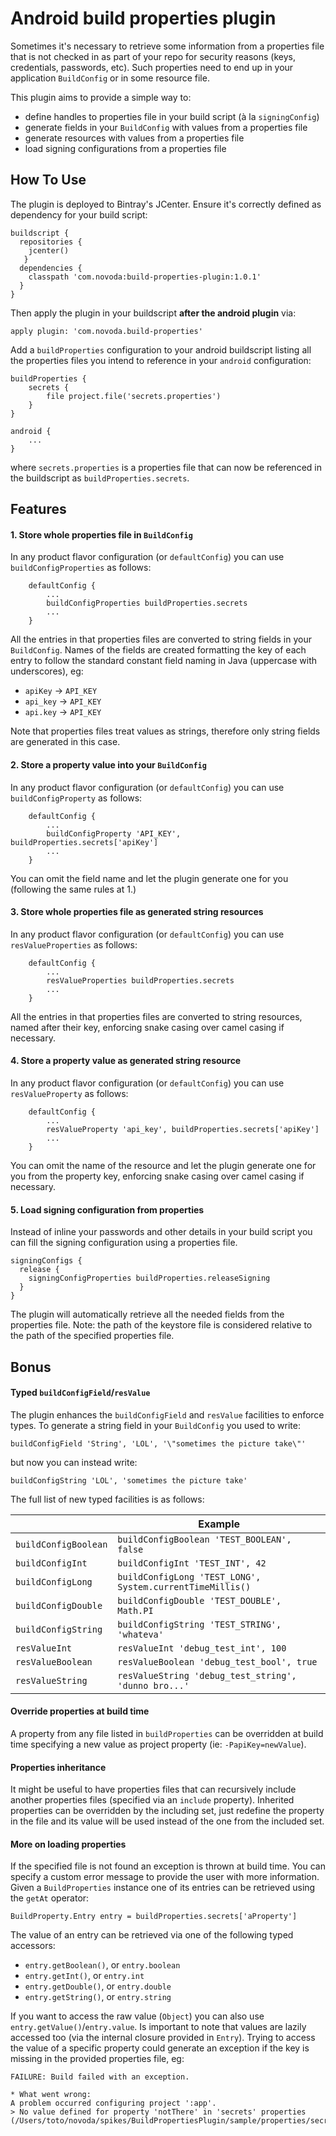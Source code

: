 # Android build properties plugin

Sometimes it's necessary to retrieve some information from a properties 
file that is not checked in as part of your repo for security reasons 
(keys, credentials, passwords, etc). Such properties need to end up in 
your application `BuildConfig` or in some resource file.

This plugin aims to provide a simple way to:
- define handles to properties file in your build script (à la `signingConfig`)
- generate fields in your `BuildConfig` with values from a properties file
- generate resources with values from a properties file
- load signing configurations from a properties file


## How To Use

The plugin is deployed to Bintray's JCenter. Ensure it's correctly defined
as dependency for your build script:

```
buildscript {
  repositories {
    jcenter()
   }
  dependencies {
    classpath 'com.novoda:build-properties-plugin:1.0.1'
  }
}
```
Then apply the plugin in your buildscript **after the android plugin** via:  
```
apply plugin: 'com.novoda.build-properties'
```
Add a `buildProperties` configuration to your android buildscript listing
all the properties files you intend to reference in your `android` configuration:
```
buildProperties {
    secrets {
        file project.file('secrets.properties')
    }
}

android {
    ...
}
```
where `secrets.properties` is a properties file that can now be referenced
in the buildscript as `buildProperties.secrets`.   

## Features

#### 1. Store whole properties file in `BuildConfig`
In any product flavor configuration (or `defaultConfig`) you can use
`buildConfigProperties` as follows:

```
    defaultConfig {
        ...
        buildConfigProperties buildProperties.secrets
        ...
    }
```
All the entries in that properties files are converted to string fields
in your `BuildConfig`. Names of the fields are created formatting the key
of each entry to follow the standard constant field naming in Java
(uppercase with underscores), eg:

- `apiKey` -> `API_KEY`
- `api_key` -> `API_KEY`
- `api.key` -> `API_KEY`

Note that properties files treat values as strings, therefore only string
fields are generated in this case.

#### 2. Store a property value into your `BuildConfig`
In any product flavor configuration (or `defaultConfig`) you can use
`buildConfigProperty` as follows:
```
    defaultConfig {
        ...
        buildConfigProperty 'API_KEY', buildProperties.secrets['apiKey']
        ...
    }
```
You can omit the field name and let the plugin generate one for you
(following the same rules at 1.)

#### 3. Store whole properties file as generated string resources
In any product flavor configuration (or `defaultConfig`) you can use
`resValueProperties` as follows:

```
    defaultConfig {
        ...
        resValueProperties buildProperties.secrets
        ...
    }
```
All the entries in that properties files are converted to string resources,
named after their key, enforcing snake casing over camel casing if necessary.


#### 4. Store a property value as generated string resource
In any product flavor configuration (or `defaultConfig`) you can use
`resValueProperty` as follows:

```
    defaultConfig {
        ...
        resValueProperty 'api_key', buildProperties.secrets['apiKey']
        ...
    }
```
You can omit the name of the resource and let the plugin generate one for
you from the property key, enforcing snake casing over camel casing if necessary.


#### 5. Load signing configuration from properties
Instead of inline your passwords and other details in your build script
you can fill the signing configuration using a properties file.
```
signingConfigs {
  release {
    signingConfigProperties buildProperties.releaseSigning
  }
}
```
The plugin will automatically retrieve all the needed fields from the
properties file. Note: the path of the keystore file is considered relative
to the path of the specified properties file.

## Bonus

#### Typed `buildConfigField`/`resValue`
The plugin enhances the `buildConfigField` and `resValue` facilities to
enforce types. To generate a string field in your `BuildConfig` you used to write:
```
buildConfigField 'String', 'LOL', '\"sometimes the picture take\"'
```
but now you can instead write:
```
buildConfigString 'LOL', 'sometimes the picture take'
```
The full list of new typed facilities is as follows:

| | Example |
|----|----|
|`buildConfigBoolean` | `buildConfigBoolean 'TEST_BOOLEAN', false`|
|`buildConfigInt` | `buildConfigInt 'TEST_INT', 42`|
|`buildConfigLong` | `buildConfigLong 'TEST_LONG', System.currentTimeMillis()`|
|`buildConfigDouble` | `buildConfigDouble 'TEST_DOUBLE', Math.PI`|
|`buildConfigString` | `buildConfigString 'TEST_STRING', 'whateva'`|
|`resValueInt`| `resValueInt 'debug_test_int', 100`|
|`resValueBoolean` | `resValueBoolean 'debug_test_bool', true`|
|`resValueString` | `resValueString 'debug_test_string', 'dunno bro...'`|

#### Override properties at build time
A property from any file listed in `buildProperties` can be overridden at
build time specifying a new value as project property (ie: `-PapiKey=newValue`).

#### Properties inheritance
It might be useful to have properties files that can recursively include
another properties files (specified via an `include` property).
Inherited properties can be overridden by the including set, just redefine
the property in the file and its value will be used instead of the one
from the included set.
 

#### More on loading properties
If the specified file is not found an exception is thrown at build time.
You can specify a custom error message to provide the user with more information.
Given a `BuildProperties` instance one of its entries can be retrieved using the `getAt` operator:

`BuildProperty.Entry entry = buildProperties.secrets['aProperty']`

The value of an entry can be retrieved via one of the following typed accessors:

- `entry.getBoolean()`, or `entry.boolean`
- `entry.getInt()`, or `entry.int`
- `entry.getDouble()`, or `entry.double`
- `entry.getString()`, or `entry.string`

If you want to access the raw value (`Object`) you can also use `entry.getValue()`/`entry.value`.
Is important to note that values are lazily accessed too (via the internal closure provided in `Entry`).
Trying to access the value of a specific property could generate an exception
if the key is missing in the provided properties file, eg:
```
FAILURE: Build failed with an exception.

* What went wrong:
A problem occurred configuring project ':app'.
> No value defined for property 'notThere' in 'secrets' properties (/Users/toto/novoda/spikes/BuildPropertiesPlugin/sample/properties/secrets.properties)

```
